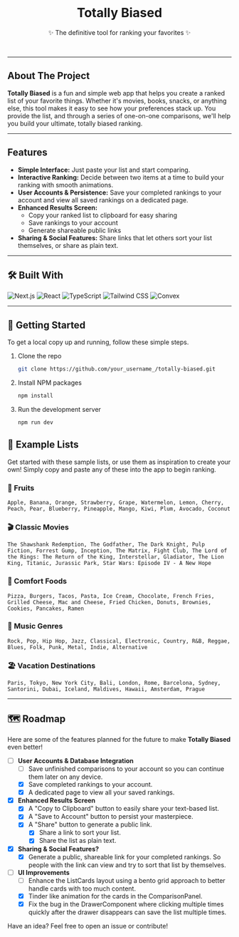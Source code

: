 <div align="center">
  <br />
  <h1>Totally Biased</h1>
  <p>✨ The definitive tool for ranking your favorites ✨</p>
  <br />
</div>

---

## About The Project

**Totally Biased** is a fun and simple web app that helps you create a ranked list of your favorite things. Whether it's movies, books, snacks, or anything else, this tool makes it easy to see how your preferences stack up. You provide the list, and through a series of one-on-one comparisons, we'll help you build your ultimate, totally biased ranking.

---

## Features

- **Simple Interface:** Just paste your list and start comparing.
- **Interactive Ranking:** Decide between two items at a time to build your ranking with smooth animations.
- **User Accounts & Persistence:** Save your completed rankings to your account and view all saved rankings on a dedicated page.
- **Enhanced Results Screen:**
  - Copy your ranked list to clipboard for easy sharing
  - Save rankings to your account
  - Generate shareable public links
- **Sharing & Social Features:** Share links that let others sort your list themselves, or share as plain text.

---

## 🛠️ Built With

![Next.js](https://img.shields.io/badge/next.js-000000?style=for-the-badge&logo=nextdotjs&logoColor=white)
![React](https://img.shields.io/badge/React-20232A?style=for-the-badge&logo=react&logoColor=61DAFB)
![TypeScript](https://img.shields.io/badge/TypeScript-007ACC?style=for-the-badge&logo=typescript&logoColor=white)
![Tailwind CSS](https://img.shields.io/badge/Tailwind_CSS-38B2AC?style=for-the-badge&logo=tailwind-css&logoColor=white)
![Convex](https://img.shields.io/badge/Convex-000000?style=for-the-badge&logo=convex&logoColor=white)

---

## 🏁 Getting Started

To get a local copy up and running, follow these simple steps.

1. Clone the repo

   ```sh
   git clone https://github.com/your_username_/totally-biased.git
   ```

2. Install NPM packages

   ```sh
   npm install
   ```

3. Run the development server

   ```sh
   npm run dev
   ```

## 📝 Example Lists

Get started with these sample lists, or use them as inspiration to create your own! Simply copy and paste any of these into the app to begin ranking.

### 🍎 Fruits

```
Apple, Banana, Orange, Strawberry, Grape, Watermelon, Lemon, Cherry, Peach, Pear, Blueberry, Pineapple, Mango, Kiwi, Plum, Avocado, Coconut
```

### 🎬 Classic Movies

```
The Shawshank Redemption, The Godfather, The Dark Knight, Pulp Fiction, Forrest Gump, Inception, The Matrix, Fight Club, The Lord of the Rings: The Return of the King, Interstellar, Gladiator, The Lion King, Titanic, Jurassic Park, Star Wars: Episode IV - A New Hope
```

### 🍕 Comfort Foods

```
Pizza, Burgers, Tacos, Pasta, Ice Cream, Chocolate, French Fries, Grilled Cheese, Mac and Cheese, Fried Chicken, Donuts, Brownies, Cookies, Pancakes, Ramen
```

### 🎵 Music Genres

```
Rock, Pop, Hip Hop, Jazz, Classical, Electronic, Country, R&B, Reggae, Blues, Folk, Punk, Metal, Indie, Alternative
```

### 🏖️ Vacation Destinations

```
Paris, Tokyo, New York City, Bali, London, Rome, Barcelona, Sydney, Santorini, Dubai, Iceland, Maldives, Hawaii, Amsterdam, Prague
```

---

## 🗺️ Roadmap

Here are some of the features planned for the future to make **Totally Biased** even better!

- [ ] **User Accounts & Database Integration**
  - [ ] Save unfinished comparisons to your account so you can continue them later on any device.
  - [x] Save completed rankings to your account.
  - [x] A dedicated page to view all your saved rankings.
- [x] **Enhanced Results Screen**
  - [x] A "Copy to Clipboard" button to easily share your text-based list.
  - [x] A "Save to Account" button to persist your masterpiece.
  - [x] A "Share" button to generate a public link.
    - [x] Share a link to sort your list.
    - [x] Share the list as plain text.
- [x] **Sharing & Social Features?**
  - [x] Generate a public, shareable link for your completed rankings. So people with the link can view and try to sort that list by themselves.
- [ ] **UI Improvements**
  - [ ] Enhance the ListCards layout using a bento grid approach to better handle cards with too much content.
  - [x] Tinder like animation for the cards in the ComparisonPanel.
  - [x] Fix the bug in the DrawerComponent where clicking multiple times quickly after the drawer disappears can save the list multiple times.

Have an idea? Feel free to open an issue or contribute!
